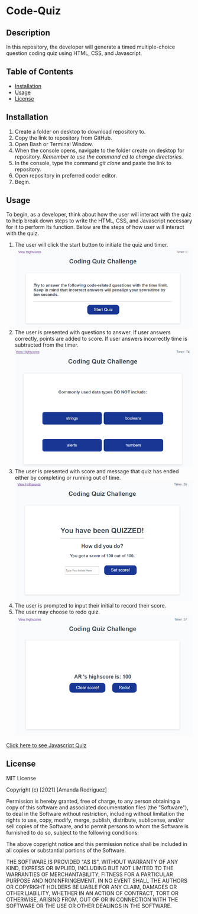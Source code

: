 # Code-Quiz

## Description
In this repository, the developer will generate a timed multiple-choice question coding quiz using HTML, CSS, and Javascript.

## Table of Contents
* [Installation](#installation)
* [Usage](#usage)
* [License](#license)

## Installation
1. Create a folder on desktop to download repository to.
2. Copy the link to repository from GitHub.
3. Open Bash or Terminal Window.
4. When the console opens, navigate to the folder create on desktop for repository. *Remember to use the command cd to change directories.*
5. In the console, type the command <i> git clone </i> and paste the link to repository.
6. Open repository in preferred coder editor.
7. Begin.

## Usage
To begin, as a developer, think about how the user will interact with the quiz to help break down steps to write the HTML, CSS, and Javascript necessary for it to perform its function. Below are the steps of how user will interact with the quiz.
1. The user will click the start button to initiate the quiz and timer. <br> <img src="assets\images\startquiz.PNG" alt="Image of quiz">
2. The user is presented with questions to answer. If user answers correctly, points are added to score. If user answers incorrectly time is subtracted from the timer.
<br> <img src="assets\images\questions.PNG" alt="Image of a question in the quiz">
3. The user is presented with score and message that quiz has ended either by completing or running out of time. 
<br> <img src="assets\images\endquiz.PNG" alt="Image of the end of the quiz">
4. The user is prompted to input their initial to record their score.
5. The user may choose to redo quiz.
<br> <img src="assets\images\score.PNG" alt="Image of scores and clear/redo quiz buttons">

[Click here to see Javascript Quiz](https://amandardz.github.io/Code-Quiz/)
## License
MIT License

Copyright (c) [2021] [Amanda Rodriguez]

Permission is hereby granted, free of charge, to any person obtaining a copy
of this software and associated documentation files (the "Software"), to deal
in the Software without restriction, including without limitation the rights
to use, copy, modify, merge, publish, distribute, sublicense, and/or sell
copies of the Software, and to permit persons to whom the Software is
furnished to do so, subject to the following conditions:

The above copyright notice and this permission notice shall be included in all
copies or substantial portions of the Software.

THE SOFTWARE IS PROVIDED "AS IS", WITHOUT WARRANTY OF ANY KIND, EXPRESS OR
IMPLIED, INCLUDING BUT NOT LIMITED TO THE WARRANTIES OF MERCHANTABILITY,
FITNESS FOR A PARTICULAR PURPOSE AND NONINFRINGEMENT. IN NO EVENT SHALL THE
AUTHORS OR COPYRIGHT HOLDERS BE LIABLE FOR ANY CLAIM, DAMAGES OR OTHER
LIABILITY, WHETHER IN AN ACTION OF CONTRACT, TORT OR OTHERWISE, ARISING FROM,
OUT OF OR IN CONNECTION WITH THE SOFTWARE OR THE USE OR OTHER DEALINGS IN THE
SOFTWARE.
